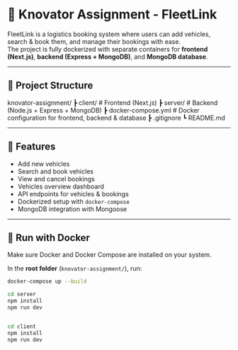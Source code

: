 # 🚚 Knovator Assignment - FleetLink

FleetLink is a logistics booking system where users can add vehicles, search & book them, and manage their bookings with ease.  
The project is fully dockerized with separate containers for **frontend (Next.js)**, **backend (Express + MongoDB)**, and **MongoDB database**.

---

## 📂 Project Structure
knovator-assignment/
┣ client/ # Frontend (Next.js)
┣ server/ # Backend (Node.js + Express + MongoDB)
┣ docker-compose.yml # Docker configuration for frontend, backend & database
┣ .gitignore
┗ README.md

---

## 🚀 Features
- Add new vehicles  
- Search and book vehicles  
- View and cancel bookings  
- Vehicles overview dashboard  
- API endpoints for vehicles & bookings  
- Dockerized setup with `docker-compose`  
- MongoDB integration with Mongoose  

---

## 🐳 Run with Docker
Make sure Docker and Docker Compose are installed on your system.  

In the **root folder** (`knovator-assignment/`), run:

```bash
docker-compose up --build

cd server
npm install
npm run dev


cd client
npm install
npm run dev

